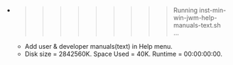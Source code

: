 * >>>>>>>>> Running inst-min-win-jwm-help-manuals-text.sh ...
  * Add user & developer manuals(text) in Help menu.
  * Disk size = 2842560K. Space Used = 40K. Runtime = 00:00:00:00.
